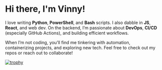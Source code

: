 # Hi there, I'm Vinny!
I love writing **Python**, **PowerShell**, and **Bash** scripts. I also dabble in **JS**, **React**, and web dev. On the backend, I’m passionate about **DevOps**, **CI/CD** (especially GitHub Actions), and building efficient workflows. 

When I’m not coding, you’ll find me tinkering with automation, containerizing projects, and exploring new tech. Feel free to check out my repos or reach out to collaborate!

[![trophy](https://github-profile-trophy.vercel.app/?username=VinnyVanGogh&theme=juicyfresh&title=MultiLanguage,Commits,PullRequest,Repositories)](https://github.com/ryo-ma/github-profile-trophy)
